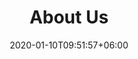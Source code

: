 ---
title: "About Us"
watermark: "About Us"
date: 2020-01-10T09:51:57+06:00
#shortDescription: "Cupidatat non proident sunt culpa qui officia deserunt mollit <br> anim idest laborum sed ut perspiciatis."
bgImage: "images/background/about.jpg"
description : "about datwit"
---